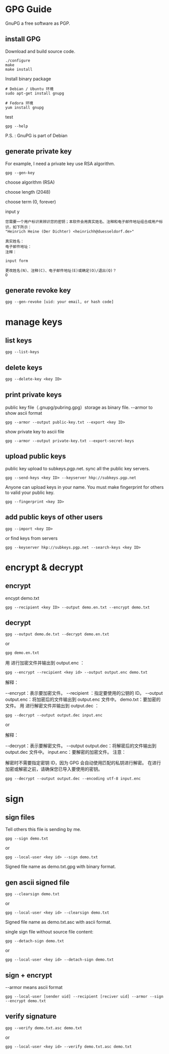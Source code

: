 # GPG Guide

GnuPG a free software as PGP.

## install GPG

Download and build source code.

```
./configure
make
make install
```

Install binary package

```
# Debian / Ubuntu 环境
sudo apt-get install gnupg

# Fedora 环境
yum install gnupg
```

test

```
gpg --help
```

P.S. : GnuPG is part of Debian

## generate private key

For example, I need a private key use RSA algorithm.

```
gpg --gen-key
```

choose algorithm (RSA)

choose length (2048)

choose term (0, forever)

input y

```
您需要一个用户标识来辨识您的密钥；本软件会用真实姓名、注释和电子邮件地址组合成用户标识，如下所示：
"Heinrich Heine (Der Dichter) <heinrichh@duesseldorf.de>"

真实姓名：
电子邮件地址：
注释：

input form

更改姓名(N)、注释(C)、电子邮件地址(E)或确定(O)/退出(Q)？
O
```

## generate revoke key

```
gpg --gen-revoke [uid: your email, or hash code]
```

# manage keys

## list keys

```
gpg --list-keys
```

## delete keys

```
gpg --delete-key <key ID>
```

## print private keys
public key file（.gnupg/pubring.gpg）storage as binary file. --armor to show ascii format
```
gpg --armor --output public-key.txt --export <key ID>
```

show private key to ascii file
```
gpg --armor --output private-key.txt --export-secret-keys
```

## upload public keys

public key upload to subkeys.pgp.net. sync all the public key servers.
```
gpg --send-keys <key ID> --keyserver hkp://subkeys.pgp.net
```

Anyone can upload keys in your name. You must make fingerprint for others to valid your public key.
```
gpg --fingerprint <key ID>
```

## add public keys of other users

```
gpg --import <key ID>
```

or find keys from servers

```
gpg --keyserver hkp://subkeys.pgp.net --search-keys <key ID>
```

# encrypt & decrypt

## encrypt

encypt demo.txt

```
gpg --recipient <key ID> --output demo.en.txt --encrypt demo.txt
```

## decrypt

```
gpg --output demo.de.txt --decrypt demo.en.txt
```
or
```
gpg demo.en.txt
```


用 <key id> 进行加密文件并输出到 output.enc ：
```
gpg --encrypt --recipient <key id> --output output.enc demo.txt
```
解释：

--encrypt：表示要加密文件。
--recipient <key id>：指定要使用的公钥的 ID。
--output output.enc：将加密后的文件输出到 output.enc 文件中。
demo.txt：要加密的文件。
用 <key id> 进行解密文件并输出到 output.dec ：

```
gpg --decrypt --output output.dec input.enc
```

or

解释：

--decrypt：表示要解密文件。
--output output.dec：将解密后的文件输出到 output.dec 文件中。
input.enc：要解密的加密文件。
注意：

解密时不需要指定密钥 ID，因为 GPG 会自动使用匹配的私钥进行解密。
在进行加密或解密之前，请确保您已导入要使用的密钥。

```
gpg --decrypt --output output.dec --encoding utf-8 input.enc
```



# sign

## sign files

Tell others this file is sending by me.
```
gpg --sign demo.txt
```
or
```
gpg --local-user <key id> --sign demo.txt
```


Signed file name as demo.txt.gpg with binary format.

## gen ascii signed file

```
gpg --clearsign demo.txt
```

or

```
gpg --local-user <key id> --clearsign demo.txt
```


Signed file name as demo.txt.asc with ascii format.

single sign file without source file content:
```
gpg --detach-sign demo.txt
```
or

```
gpg --local-user <key id> --detach-sign demo.txt
```


## sign + encrypt

--armor means ascii format
```
gpg --local-user [sender uid] --recipient [reciver uid] --armor --sign --encrypt demo.txt
```

## verify signature

```
gpg --verify demo.txt.asc demo.txt
```
or

```
gpg --local-user <key id> --verify demo.txt.asc demo.txt
```

